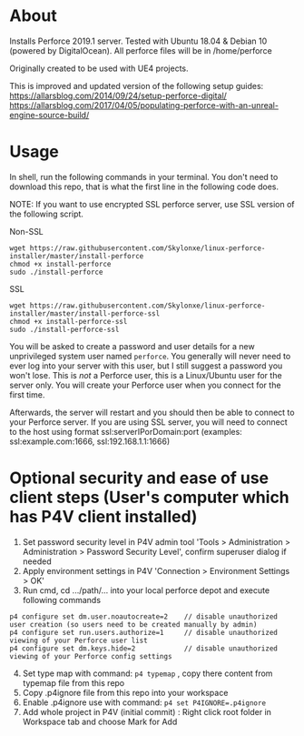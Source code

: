 # About

Installs Perforce 2019.1 server. Tested with Ubuntu 18.04 & Debian 10 (powered by DigitalOcean). All perforce files will be in /home/perforce

Originally created to be used with UE4 projects.

This is improved and updated version of the following setup guides:
https://allarsblog.com/2014/09/24/setup-perforce-digital/
https://allarsblog.com/2017/04/05/populating-perforce-with-an-unreal-engine-source-build/

# Usage

In shell, run the following commands in your terminal. You don't need to download this repo, that is what the first line in the following code does.

NOTE: If you want to use encrypted SSL perforce server, use SSL version of the following script.

Non-SSL

```shell
wget https://raw.githubusercontent.com/Skylonxe/linux-perforce-installer/master/install-perforce
chmod +x install-perforce
sudo ./install-perforce
```

SSL

```shell
wget https://raw.githubusercontent.com/Skylonxe/linux-perforce-installer/master/install-perforce-ssl
chmod +x install-perforce-ssl
sudo ./install-perforce-ssl
```

You will be asked to create a password and user details for a new unprivileged system user named `perforce`. You generally will never need to ever log into your server with this user, but I still suggest a password you won't lose. This is *not* a Perforce user, this is a Linux/Ubuntu user for the server only. You will create your Perforce user when you connect for the first time.

Afterwards, the server will restart and you should then be able to connect to your Perforce server. If you are using SSL server, you will need to connect to the host using format ssl:serverIPorDomain:port (examples: ssl:example.com:1666, ssl:192.168.1.1:1666)
        
# Optional security and ease of use client steps (User's computer which has P4V client installed)

1. Set password security level in P4V admin tool 'Tools > Administration > Administration > Password Security Level', confirm superuser dialog if needed
2. Apply environment settings in P4V 'Connection > Environment Settings > OK'
3. Run cmd, cd .../path/... into your local perforce depot and execute following commands
```
p4 configure set dm.user.noautocreate=2    // disable unauthorized user creation (so users need to be created manually by admin)
p4 configure set run.users.authorize=1     // disable unauthorized viewing of your Perforce user list
p4 configure set dm.keys.hide=2            // disable unauthorized viewing of your Perforce config settings
```
4. Set type map with command: 
```p4 typemap```
, copy there content from typemap file from this repo
5. Copy .p4ignore file from this repo into your workspace
6. Enable .p4ignore use with command: 
```p4 set P4IGNORE=.p4ignore```
7. Add whole project in P4V (initial commit) : Right click root folder in Workspace tab and choose Mark for Add


